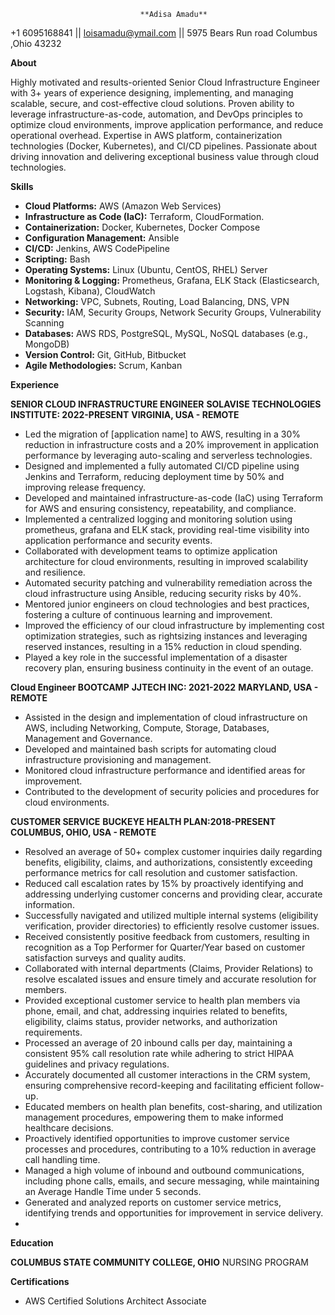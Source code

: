 
                                 **Adisa Amadu**
+1 6095168841 || loisamadu@ymail.com || 5975 Bears Run road  Columbus ,Ohio 43232 


**About**

Highly motivated and results-oriented Senior Cloud Infrastructure Engineer with 3+ years of experience designing, implementing, and managing scalable, secure, and cost-effective cloud solutions. Proven ability to leverage infrastructure-as-code, automation, and DevOps principles to optimize cloud environments, improve application performance, and reduce operational overhead. Expertise in AWS platform, containerization technologies (Docker, Kubernetes), and CI/CD pipelines. Passionate about driving innovation and delivering exceptional business value through cloud technologies.

**Skills**

*   **Cloud Platforms:** AWS (Amazon Web Services)
*   **Infrastructure as Code (IaC):** Terraform, CloudFormation.
*   **Containerization:** Docker, Kubernetes, Docker Compose
*   **Configuration Management:** Ansible
*   **CI/CD:** Jenkins, AWS CodePipeline
*   **Scripting:** Bash
*   **Operating Systems:** Linux (Ubuntu, CentOS, RHEL) Server
*   **Monitoring & Logging:** Prometheus, Grafana, ELK Stack (Elasticsearch, Logstash, Kibana), CloudWatch
*   **Networking:** VPC, Subnets, Routing, Load Balancing, DNS, VPN
*   **Security:** IAM, Security Groups, Network Security Groups, Vulnerability Scanning
*   **Databases:** AWS RDS, PostgreSQL, MySQL, NoSQL databases (e.g., MongoDB)
*   **Version Control:** Git, GitHub, Bitbucket
*   **Agile Methodologies:** Scrum, Kanban

**Experience**

**SENIOR CLOUD INFRASTRUCTURE ENGINEER**
**SOLAVISE TECHNOLOGIES INSTITUTE: 2022-PRESENT**
**VIRGINIA, USA - REMOTE** 

*   Led the migration of [application name] to AWS, resulting in a 30% reduction in infrastructure costs and a 20% improvement in application performance by leveraging auto-scaling and serverless technologies.
*   Designed and implemented a fully automated CI/CD pipeline using Jenkins and Terraform, reducing deployment time by 50% and improving release frequency.
*   Developed and maintained infrastructure-as-code (IaC) using Terraform for AWS and ensuring consistency, repeatability, and compliance.
*   Implemented a centralized logging and monitoring solution using prometheus, grafana and ELK stack, providing real-time visibility into application performance and security events.
*   Collaborated with development teams to optimize application architecture for cloud environments, resulting in improved scalability and resilience.
*   Automated security patching and vulnerability remediation across the cloud infrastructure using Ansible, reducing security risks by 40%.
*   Mentored junior engineers on cloud technologies and best practices, fostering a culture of continuous learning and improvement.
*   Improved the efficiency of our cloud infrastructure by implementing cost optimization strategies, such as rightsizing instances and leveraging reserved instances, resulting in a 15% reduction in cloud spending.
*   Played a key role in the successful implementation of a disaster recovery plan, ensuring business continuity in the event of an outage.


**Cloud Engineer BOOTCAMP**
**JJTECH INC: 2021-2022**
**MARYLAND, USA - REMOTE**

*   Assisted in the design and implementation of cloud infrastructure on AWS, including Networking, Compute, Storage, Databases, Management and Governance.
*   Developed and maintained bash scripts for automating cloud infrastructure provisioning and management.
*   Monitored cloud infrastructure performance and identified areas for improvement.
*   Contributed to the development of security policies and procedures for cloud environments.

**CUSTOMER SERVICE**
**BUCKEYE HEALTH PLAN:2018-PRESENT**
**COLUMBUS, OHIO, USA - REMOTE**

*   Resolved an average of 50+ complex customer inquiries daily regarding benefits, eligibility, claims, and authorizations, consistently exceeding performance metrics for call resolution and customer satisfaction.
*   Reduced call escalation rates by 15% by proactively identifying and addressing underlying customer concerns and providing clear, accurate information.
*   Successfully navigated and utilized multiple internal systems (eligibility verification, provider directories) to efficiently resolve customer issues.
*   Received consistently positive feedback from customers, resulting in recognition as a Top Performer for Quarter/Year based on customer satisfaction surveys and quality audits.
*   Collaborated with internal departments (Claims, Provider Relations) to resolve escalated issues and ensure timely and accurate resolution for members.
*   Provided exceptional customer service to health plan members via phone, email, and chat, addressing inquiries related to benefits, eligibility, claims status, provider networks, and authorization requirements.
*   Processed an average of 20 inbound calls per day, maintaining a consistent 95% call resolution rate while adhering to strict HIPAA guidelines and privacy regulations.
*   Accurately documented all customer interactions in the CRM system, ensuring comprehensive record-keeping and facilitating efficient follow-up.
*   Educated members on health plan benefits, cost-sharing, and utilization management procedures, empowering them to make informed healthcare decisions.
*   Proactively identified opportunities to improve customer service processes and procedures, contributing to a 10% reduction in average call handling time.
*   Managed a high volume of inbound and outbound communications, including phone calls, emails, and secure messaging, while maintaining an Average Handle Time under 5 seconds.
*   Generated and analyzed reports on customer service metrics, identifying trends and opportunities for improvement in service delivery.
*   


**Education**

**COLUMBUS STATE COMMUNITY COLLEGE, OHIO** NURSING PROGRAM

**Certifications**

*   AWS Certified Solutions Architect Associate
